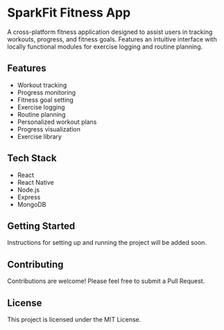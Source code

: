 # SparkFit Fitness App

A cross-platform fitness application designed to assist users in tracking workouts, progress, and fitness goals. Features an intuitive interface with locally functional modules for exercise logging and routine planning.

## Features
- Workout tracking
- Progress monitoring
- Fitness goal setting
- Exercise logging
- Routine planning
- Personalized workout plans
- Progress visualization
- Exercise library

## Tech Stack
- React
- React Native
- Node.js
- Express
- MongoDB

## Getting Started
Instructions for setting up and running the project will be added soon.

## Contributing
Contributions are welcome! Please feel free to submit a Pull Request.

## License
This project is licensed under the MIT License. 